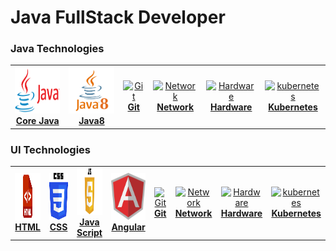 # Java FullStack Developer
  
  ### Java Technologies
<table>
  <tr>
    <td align="center"><a href="topics/JavaTopics/CoreJava/README.md"><img src="images/javalogo.png" width="75px;" height="75px;" alt="CoreJava" /><br /><b>Core Java</b></a></td>
        <td align="center"><a href="topics/JavaTopics/Java8/README.md"><img src="images/Java8logo.png" width="75px;" height="75px;" alt="CoreJava" /><br /><b>Java8</b></a></td>
    <td align="center"><a href="topics/git/README.md"><img src="images/git.png" width="75px;" height="75px;" alt="Git"/><br /><b>Git</b></a></td>
    <td align="center"><a href="#network"><img src="images/network.png" width="75px;" height="75px;" alt="Network"/><br /><b>Network</b></a></td>
    <td align="center"><a href="#hardware"><img src="images/hardware.png" width="75px;" height="75px;" alt="Hardware"/><br /><b>Hardware</b></a></td>
    <td align="center"><a href="topics/kubernetes/README.md"><img src="images/kubernetes.png" width="75px;" height="75px;" alt="kubernetes"/><br /><b>Kubernetes</b></a></td>
  </tr>
</table>

 ### UI Technologies
<table>
  <tr>
    <td align="center"><a href="topics/UITopics/Html/README.md"><img src="images/htmllogo.png" width="75px;" height="75px;" alt="html" /><br /><b> HTML</b></a></td>
      <td align="center"><a href="topics/UITopics/CSS/README.md"><img src="images/css.png" width="75px;" height="75px;" alt="CSS" /><br /><b> CSS</b></a></td>
    <td align="center"><a href="topics/UITopics/JavaScript/README.md"><img src="images/javascriptlogo.png" width="75px;" height="75px;" alt="JavaScript" /><br /><b> Java Script</b></a></td>
     <td align="center"><a href="topics/UITopics/Angular/README.md"><img src="images/angularlogo.png" width="75px;" height="75px;" alt="angular" /><br /><b>Angular</b></a></td>
    <td align="center"><a href="topics/git/README.md"><img src="images/git.png" width="75px;" height="75px;" alt="Git"/><br /><b>Git</b></a></td>
    <td align="center"><a href="#network"><img src="images/network.png" width="75px;" height="75px;" alt="Network"/><br /><b>Network</b></a></td>
    <td align="center"><a href="#hardware"><img src="images/hardware.png" width="75px;" height="75px;" alt="Hardware"/><br /><b>Hardware</b></a></td>
    <td align="center"><a href="topics/kubernetes/README.md"><img src="images/kubernetes.png" width="75px;" height="75px;" alt="kubernetes"/><br /><b>Kubernetes</b></a></td>
  </tr>
</table>
  
  
